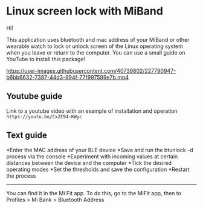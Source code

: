 # Linux screen lock with MiBand

Hi!

This application uses bluetooth and mac address of your MiBand or other wearable watch to lock or unlock screen of the Linux operating system when you leave or return to the computer.
You can use a small guide on YouTube to install this package!




https://user-images.githubusercontent.com/40739802/227790947-b6bb6632-7387-44d3-994f-77f997599e7b.mp4



## Youtube guide
Link to a youtube video with an example of installation and operation ```https://youtu.be/CxZC94-KWyc```

## Text guide

*Enter the MAC address of your BLE device
*Save and run the btunlock -d process via the console
*Experiment with incoming values at certain distances between the device and the computer
*Tick the desired operating modes
*Set the thresholds and save the configuration
*Restart the process
__________________________________________________________________________________________
You can find it in the Mi Fit app. To do this, go to the MiFit app, then to Profiles > Mi Bank > Bluetooth Address

